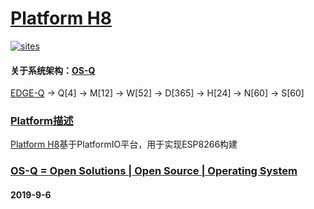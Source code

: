 ﻿# [Platform H8](https://github.com/OS-Q/H8)
[![sites](http://182.61.61.133/OS-Q.png)](http://www.OS-Q.com)
#### 关于系统架构：[OS-Q](https://github.com/OS-Q/OS-Q)
[EDGE-Q](https://github.com/OS-Q/EDGE-Q) -> Q[4] -> M[12] -> W[52] -> D[365] -> H[24] -> N[60] -> S[60]

### [Platform描述](https://github.com/OS-Q/H8/wiki) 

[Platform H8](https://github.com/OS-Q/H8)基于PlatformIO平台，用于实现ESP8266构建

### [OS-Q = Open Solutions | Open Source |  Operating System ](http://www.OS-Q.com/H8)
####  2019-9-6
